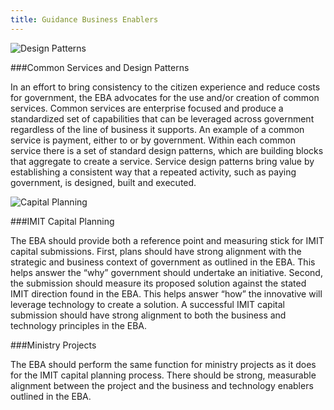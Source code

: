 ```yaml
---
title: Guidance Business Enablers
---
```


<img src="{{site.baseurl}}/images/ICON_DesignPatterns.png" alt="Design Patterns">

###Common Services and Design Patterns  

In an effort to bring consistency to the citizen experience and reduce costs for government, the EBA advocates for the use and/or creation of common services. Common services are enterprise focused and produce a standardized set of capabilities that can be leveraged across government regardless of the line of business it supports. An example of a common service is payment, either to or by government. Within each common service there is a set of standard design patterns, which are building blocks that aggregate to create a service. Service design patterns bring value by establishing a consistent way that a repeated activity, such as paying government, is designed, built and executed.

<img src="{{site.baseurl}}/images/ICON_CapitalPlanning.png" alt="Capital Planning">

###IMIT Capital Planning  

The EBA should provide both a reference point and measuring stick for IMIT capital submissions.  First, plans should have strong alignment with the strategic and business context of government as outlined in the EBA. This helps answer the “why” government should undertake an initiative. Second, the submission should measure its proposed solution against the stated IMIT direction found in the EBA. This helps answer “how” the innovative will leverage technology to create a solution. A successful IMIT capital submission should have strong alignment to both the business and technology principles in the EBA.

###Ministry Projects  

The EBA should perform the same function for ministry projects as it does for the IMIT capital planning process. There should be strong, measurable alignment between the project and the business and technology enablers outlined in the EBA.

